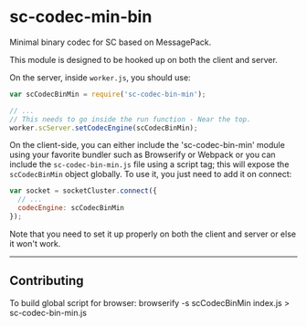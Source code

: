 # sc-codec-min-bin
Minimal binary codec for SC based on MessagePack.

This module is designed to be hooked up on both the client and server.

On the server, inside `worker.js`, you should use:

```js
var scCodecBinMin = require('sc-codec-bin-min');

// ...
// This needs to go inside the run function - Near the top.
worker.scServer.setCodecEngine(scCodecBinMin);
```

On the client-side, you can either include the 'sc-codec-bin-min' module using
your favorite bundler such as Browserify or Webpack or you can include the `sc-codec-bin-min.js`
file using a script tag; this will expose the `scCodecBinMin` object globally.
To use it, you just need to add it on connect:

```js
var socket = socketCluster.connect({
  // ...
  codecEngine: scCodecBinMin
});
```

Note that you need to set it up properly on both the client and server or else it won't work.

---

## Contributing

To build global script for browser:
browserify -s scCodecBinMin index.js > sc-codec-bin-min.js
